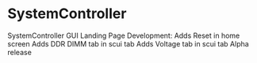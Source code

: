 # SystemController
SystemController GUI Landing Page
Development:
  Adds Reset in home screen
  Adds DDR DIMM tab in scui tab
  Adds Voltage tab in scui tab
  Alpha release

